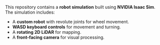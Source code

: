 This repository contains a **robot simulation** built using **NVIDIA Isaac Sim**. The simulation includes:
- A **custom robot** with revolute joints for wheel movement.
- **WASD keyboard controls** for movement and turning.
- A **rotating 2D LiDAR** for mapping.
- A **front-facing camera** for visual processing.
